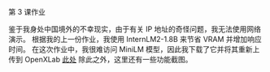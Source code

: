第 3 课作业

鉴于我身处中国境外的不幸现实，由于有关 IP 地址的奇怪问题，我无法使用网络演示。
根据我的上一份作业，我使用 InternLM2-1.8B 来节省 VRAM 并增加响应时间。
在这次作业中，我很难访问 MiniLM 模型，因此我下载了它并将其重新上传到 OpenXLab [此处](https://openxlab.org.cn/datasets/puffy310/MiniLM)
除此之外，这里还有一些功能截图。
